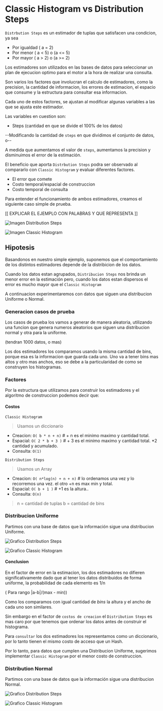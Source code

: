 # Classic Histogram vs Distribution Steps

`Distrbution Steps` es un estimador de tuplas que satisfacen una condicion, ya sea

- Por igualdad ( a = 2)
- Por menor ( a < 5) o (a <= 5)
- Por mayor ( a > 2) o (a >= 2)

Los estimadores son utilizados en las bases de datos para seleccionar un plan de ejecucion optimo 
para el motor a la hora de realizar una consulta.

Son varios los factores que involucran el calculo de estimadores, como la precision, la cantidad de informacion,
los errores de estimacion, el espacio que consume y la estructura para consultar esa informacion.

Cada uno de estos factores, se ajustan al modificar algunas variables a las que se ajusta este estimador.

Las variables en cuestion son:

- Steps (cantidad en que se divide el 100% de los datos)

--Modificando la cantidad de `steps` en que dividimos el conjunto de datos, o--

A medida que aumentamos el valor de `steps`, aumentamos la precision y disminuimos el error de la estimación.


El beneficio que aporta `Distrbution Steps` podra ser observado al compararlo con `Classic Histogram` y evaluar
diferentes factores.

- El error que comete
- Costo temporal/espacial de construccion
- Costo temporal de consulta


Para entender el funcionamiento de ambos estimadores, creamos el siguiente caso simple de prueba.

[[ EXPLICAR EL EJEMPLO CON PALABRAS Y QUE REPRESENTA ]]

![Imagen Distribution Steps](url)

![Imagen Classic Histogram](url)

## Hipotesis

Basandonos en nuestro simple ejemplo, suponemos que el comportamiento de los distintos estimadores depende de la distribicion de los datos.

Cuando los datos estan agrupados, `Distribucion Steps` nos brinda un menor error en la estimación pero,
cuando los datos estan dispersos el error es mucho mayor que el `Classic Histogram`

A continuacion experimentaremos con datos que siguen una distribucion Uniforme o Normal.

### Generacion casos de prueba

Los casos de prueba los vamos a generar de manera aleatoria, utilizando una funcion que genera numeros aleatorios que siguen una distribucion normal y otra para la uniforme.

(tendran 1000 datos, o mas)



Los dos estimadores los comparamos usando la misma cantidad de bins, porque esa es la informacion que guarda cada uno.
Uno va a tener bins mas altos y otro mas anchos, eso se debe a la particularidad de como se construyen los histogramas.


### Factores

Por la estructura que utilizamos para construir los estimadores y el algoritmo de construccion podemos decir que:

#### Costos

`Classic Histogram`
> Usamos un diccionario

* Creacion: `O( b * n + n)` # + n es el minimo maximo y cantidad total.
* Espacial: `O( 2 * b + 3 )` # + 3 es el minimo maximo y cantidad total. *2 cantidad y acumulado.
* Consulta: `O(1)`

`Distribution Steps`
> Usamos un Array

* Creacion: `O( n*log(n) + n + n)` # lo ordenamos una vez y lo recorremos una vez. el otro +n es max min y total.
* Espacial: `O( b + 1 )` # +1 es la altura..
* Consulta: `O(n)`


> n = cantidad de tuplas
> b = cantidad de bins

### Distribucion Uniforme

Partimos con una base de datos que la información sigue una distribucion Uniforme.

![Grafico Distribution Steps](url)

![Grafico Classic Histogram](url)

#### Conclusion

En el factor de error en la estimacion, los dos estimadores no difieren significativamente dado que 
al tener los datos distribuidos de forma uniforme, la probabilidad de cada elemento es 1/n

( Para rango |a-b|/(max - min))


Como los comparamos con igual cantidad de _bins_ la altura y el ancho de cada uno son similares.


Sin embargo en el factor de `costos de creacion` el `Distribution Steps` es mas caro por que tenemos que ordenar los datos antes de construir el histograma.


Para `consultar` los dos estimadores los representamos como un diccionario, por lo tanto tienen el mismo costo de acceso que un Hash.



Por lo tanto, para datos que cumplen una Distribucion Uniforme, sugerimos implementar `Classic Histogram` por el menor costo de construccion.


### Distribution Normal

Partimos con una base de datos que la información sigue una distribucion Normal.

![Grafico Distribution Steps](url)

![Grafico Classic Histogram](url)

